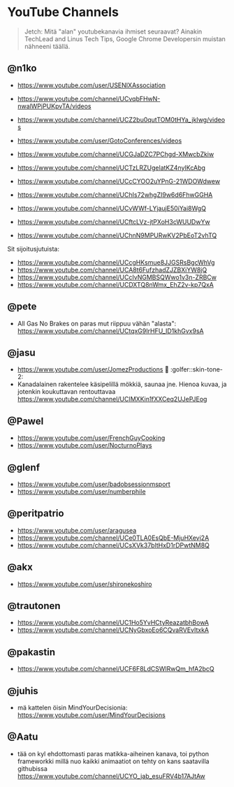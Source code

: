 YouTube Channels
================

> Jetch:
> Mitä "alan" youtubekanavia ihmiset seuraavat? Ainakin TechLead and Linus Tech Tips, Google Chrome Developersin muistan nähneeni täällä.

@n1ko
-----

* https://www.youtube.com/user/USENIXAssociation
* https://www.youtube.com/channel/UCvqbFHwN-nwalWPjPUKpvTA/videos
* https://www.youtube.com/channel/UCZ2bu0qutTOM0tHYa_jkIwg/videos
* https://www.youtube.com/user/GotoConferences/videos

* https://www.youtube.com/channel/UCGJaDZC7PChgd-XMwcbZkiw
* https://www.youtube.com/channel/UCTzLRZUgelatKZ4nyIKcAbg
* https://www.youtube.com/channel/UCcCYOO2uYPnG-21WDOWdwew
* https://www.youtube.com/channel/UChIs72whgZI9w6d6FhwGGHA
* https://www.youtube.com/channel/UCvWWf-LYjaujE50iYai8WgQ
* https://www.youtube.com/channel/UCftcLVz-jtPXoH3cWUUDwYw
* https://www.youtube.com/channel/UChnN9MPURwKV2PbEoT2vhTQ 

Sit sijoitusjutuista:

* https://www.youtube.com/channel/UCcgHKsmue8JJGSRsBgcWhVg
* https://www.youtube.com/channel/UCA8t6FufzhadZJZBXiYW8jQ
* https://www.youtube.com/channel/UCcIvNGMBSQWwo1v3n-ZRBCw
* https://www.youtube.com/channel/UCDXTQ8nWmx_EhZ2v-kp7QxA 

@pete
-----

* All Gas No Brakes on paras mut riippuu vähän "alasta": https://www.youtube.com/channel/UCtqxG9IrHFU_ID1khGvx9sA

@jasu
-----
* https://www.youtube.com/user/JomezProductions :minidisc: :golfer::skin-tone-2:
* Kanadalainen rakentelee käsipelillä mökkiä, saunaa jne. Hienoa kuvaa, ja jotenkin koukuttavan rentouttavaa https://www.youtube.com/channel/UCIMXKin1fXXCeq2UJePJEog

@Pawel
------

* https://www.youtube.com/user/FrenchGuyCooking
* https://www.youtube.com/user/NocturnoPlays

@glenf
------
* https://www.youtube.com/user/badobsessionmsport
* https://www.youtube.com/user/numberphile

@peritpatrio
------------

* https://www.youtube.com/user/aragusea
* https://www.youtube.com/channel/UCe0TLA0EsQbE-MjuHXevj2A
* https://www.youtube.com/channel/UCsXVk37bltHxD1rDPwtNM8Q

@akx
----

* https://www.youtube.com/user/shironekoshiro

@trautonen
----------

* https://www.youtube.com/channel/UC1Ho5YvHCtyReazatbhBowA
* https://www.youtube.com/channel/UCNyGbxoEo6CQvaRVEvItxkA

@pakastin
---------

* https://www.youtube.com/channel/UCF6F8LdCSWlRwQm_hfA2bcQ

@juhis
------

* mä kattelen öisin MindYourDecisionia: https://www.youtube.com/user/MindYourDecisions

@Aatu
-----

* tää on kyl ehdottomasti paras matikka-aiheinen kanava, toi python frameworkki millä nuo kaikki animaatiot on tehty on kans saatavilla githubissa https://www.youtube.com/channel/UCYO_jab_esuFRV4b17AJtAw
